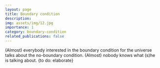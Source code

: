 ```yaml
---
layout: page
title: Boundary condition
description: 
img: assets/img/12.jpg
importance: 1
category: boundary-condition
related_publications: false
---
```


(Almost) everybody interested in the boundary condition for the universe talks about the no-boundary condition. (Almost) nobody knows what (s)he is talking about. {to do: elaborate}

 
